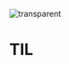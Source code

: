 ![transparent](https://capsule-render.vercel.app/api?type=transparent&fontColor=ffcc33&text=MinJun's%20TIL%20&height=150&fontSize=60&desc=TIL&descAlignY=75&descAlign=60)

# TIL